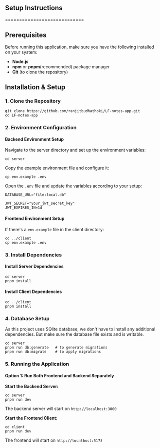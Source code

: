 ## Setup Instructions
============================

Prerequisites
-------------

Before running this application, make sure you have the following installed on your system:

-   **Node.js**
-   **npm** or **pnpm**(recommended) package manager
-   **Git** (to clone the repository)

Installation & Setup
--------------------

### 1\. Clone the Repository

```
git clone https://github.com/ranjitbudhathoki/LF-notes-app.git
cd LF-notes-app

```

### 2\. Environment Configuration

#### Backend Environment Setup

Navigate to the server directory and set up the environment variables:

```
cd server

```

Copy the example environment file and configure it:

```
cp env.example .env

```

Open the `.env` file and update the variables according to your setup:

```
DATABASE_URL="file:local.db"

JWT_SECRET="your_jwt_secret_key"
JWT_EXPIRES_IN=1d

```

#### Frontend Environment Setup

If there's a `env.example` file in the client directory:

```
cd ../client
cp env.example .env

```


### 3\. Install Dependencies

#### Install Server Dependencies

```
cd server
pnpm install

```

#### Install Client Dependencies

```
cd ../client
pnpm install

```

### 4\. Database Setup

As this project uses SQlite database, we don't have to install any additional dependencies. But make sure the database file exists and is writable.

```
cd server
pnpm run db:generate   # to generate migrations
pnpm run db:migrate    # to apply migrations
```

### 5\. Running the Application

#### Option 1: Run Both Frontend and Backend Separately

**Start the Backend Server:**

```
cd server
pnpm run dev

```

The backend server will start on `http://localhost:3000`

**Start the Frontend Client:**

```
cd client
pnpm run dev

```

The frontend will start on `http://localhost:5173`
